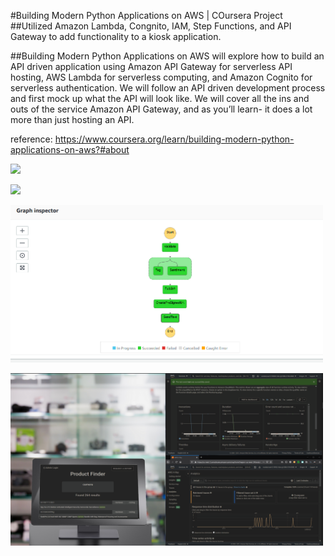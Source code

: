 #Building Modern Python Applications on AWS | COursera Project
##Utilized Amazon Lambda, Congnito, IAM, Step Functions, and API Gateway to add functionality to a kiosk application. 

##Building Modern Python Applications on AWS will explore how to build an API driven application using Amazon API Gateway for serverless API hosting, AWS Lambda for serverless computing, and Amazon Cognito for serverless authentication. We will follow an API driven development process and first mock up what the API will look like. We will cover all the ins and outs of the service Amazon API Gateway, and as you’ll learn- it does a lot more than just hosting an API. 

reference: https://www.coursera.org/learn/building-modern-python-applications-on-aws?#about



<img src="kiosk.gif" width=500><br>

<img src="kiosk app.png" width=500><br>

<img src="kiosk app step functions.png" width=500><br>

<img src="kiosk analytics.png" width=500><br>
